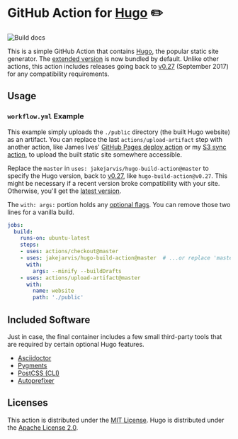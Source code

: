 # GitHub Action for [Hugo](https://github.com/gohugoio/hugo) ✏️ 

![Build docs](https://github.com/jakejarvis/hugo-build-action/workflows/Build%20docs/badge.svg)

This is a simple GitHub Action that contains [Hugo](https://github.com/gohugoio/hugo), the popular static site generator. The [extended version](https://gohugo.io/troubleshooting/faq/#i-get-tocss-this-feature-is-not-available-in-your-current-hugo-version) is now bundled by default. Unlike other actions, this action includes releases going back to [v0.27](https://github.com/gohugoio/hugo/releases/tag/v0.27) (September 2017) for any compatibility requirements.

## Usage

### `workflow.yml` Example

This example simply uploads the `./public` directory (the built Hugo website) as an artifact. You can replace the last `actions/upload-artifact` step with another action, like James Ives' [GitHub Pages deploy action](https://github.com/JamesIves/github-pages-deploy-action) or my [S3 sync action](https://github.com/jakejarvis/s3-sync-action), to upload the built static site somewhere accessible.

Replace the `master` in `uses: jakejarvis/hugo-build-action@master` to specify the Hugo version, back to [v0.27](https://github.com/gohugoio/hugo/releases/tag/v0.27), like `hugo-build-action@v0.27`. This might be necessary if a recent version broke compatibility with your site. Otherwise, you'll get the [latest version](https://github.com/gohugoio/hugo/releases).

The `with: args:` portion holds any [optional flags](https://gohugo.io/commands/hugo/). You can remove those two lines for a vanilla build.

```yaml
jobs:
  build:
    runs-on: ubuntu-latest
    steps:
    - uses: actions/checkout@master
    - uses: jakejarvis/hugo-build-action@master  # ...or replace 'master' with a full version tag, such as: v0.64.1
      with:
        args: --minify --buildDrafts
    - uses: actions/upload-artifact@master
      with:
        name: website
        path: './public'
```

## Included Software

Just in case, the final container includes a few small third-party tools that are required by certain optional Hugo features.

- [Asciidoctor](https://asciidoctor.org/)
- [Pygments](https://pygments.org/)
- [PostCSS (CLI)](https://github.com/postcss/postcss-cli)
- [Autoprefixer](https://github.com/postcss/autoprefixer)

## Licenses

This action is distributed under the [MIT License](LICENSE.md). Hugo is distributed under the [Apache License 2.0](https://github.com/gohugoio/hugo/blob/master/LICENSE).
